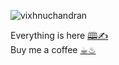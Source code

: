 <p align="left"> <img src="https://komarev.com/ghpvc/?username=vixhnuchandran&label=Profile%20views&color=0e75b6&style=flat" alt="vixhnuchandran" /> </p>

Everything is here [🕮✍](https://vixhnuchandran.github.io/portfolio/)  
Buy me a coffee [☕︎♨](https://www.buymeacoffee.com/vixhnuchandran)
